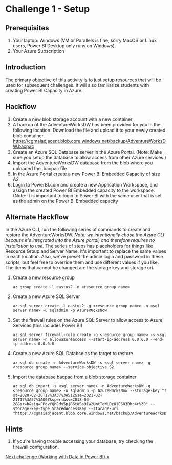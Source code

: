 # Challenge 1 - Setup

## Prerequisites

1. Your laptop: Windows (VM or Parallels is fine, sorry MacOS or Linux users, Power BI Desktop only runs on Windows).
1. Your Azure Subscription


## Introduction 

The primary objective of this activity is to just setup resources that will be used for subsequent challenges.  It will also familiarize students with creating Power BI Capacity in Azure.


## Hackflow

1. Create a new blob storage account with a new container 
1. A backup of the AdventureWorksDW has been provided for you in the following location.  Download the file and upload it to your newly created blob container. <https://cgmaiadjacent.blob.core.windows.net/backup/AdventureWorksDW.bacpac>
1. Create an Azure SQL Database server in the Azure Portal.  (Note:  Make sure you setup the database to allow access from other Azure services.)
1. Import the AdventureWorksDW database from the blob where you uploaded the .bacpac file
1.  In the Azure Portal create a new Power BI Embedded Capacity of size A2
1.  Login to PowerBI.com and create a new Application Workspace, and assign the created Power BI Embedded capacity to the workspace.  (Note:  It is important to login to Power BI with the same user that is set as the admin on the Power BI Embedded capacity

## Alternate Hackflow

In the Azure CLI, run the following series of commands to create and restore the AdventureWorksDW.  <em>Note:  we intentionally chose the Azure CLI because it's integrated into the Azure portal, and therefore requires no installation to use.</em>  The series of steps has placeholders for things like Resource Group and Server Name.  It's important to replace the same values in each location.  Also, we've preset the admin login and password in these scripts, but feel free to override them and use different values if you like.   The items that cannot be changed are the storage key and storage uri.

1. Create a new resource group
    ```
    az group create -l eastus2 -n <resource group name>
    ```
2. Create a new Azure SQL Server
    ```
    az sql server create -l eastus2 -g <resource group name> -n <sql server name> -u sqladmin -p AzureR0cksNow
    ```
3. Set the firewall rules on the Azure SQL Server to allow access to Azure Services (this includes Power BI)
    ```
    az sql server firewall-rule create -g <resource group name> -s <sql server name> -n allowazureaccess --start-ip-address 0.0.0.0 --end-ip-address 0.0.0.0
    ```
4. Create a new Azure SQL Databse as the target to restore
    ```
    az sql db create -n AdventureWorksDW -s <sql server name> -g <resource group name> --service-objective S2
    ```
5. Import the database bacpac from a blob storage container

    ```
    az sql db import -s <sql server name> -n AdventureWorksDW -g <resource group name> -u sqladmin -p AzureR0cksNow --storage-key "?st=2020-02-20T17%3A37%3A51Z&se=2021-02-21T17%3A37%3A00Z&sp=rl&sv=2018-03-28&sr=b&sig=FPqvfQMJdy5pjB6tWSs9Iw2UmtTeWLDzH1ESO3Rhc4c%3D" --storage-key-type SharedAccessKey --storage-uri "https://cgmaiadjacent.blob.core.windows.net/backup/AdventureWorksDW.bacpac"

    ```

## Hints

1. If you're having trouble accessing your database, try checking the firewall configuration.


[Next challenge (Working with Data in Power BI) >](./02-Dataflows.md)